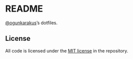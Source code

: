 # README

[@ogunkarakus][1]&rsquo;s dotfiles.

## License

All code is licensed under the [MIT license][2] in the repository.

[1]: https://github.com/ogunkarakus
[2]: https://opensource.org/licenses/MIT
